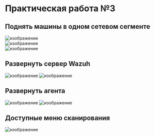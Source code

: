 # Практическая работа №3

## Поднять машины в одном сетевом сегменте
![изображение](https://github.com/user-attachments/assets/a599de1c-d7d4-480f-8cc6-e7a7fddfed31)<br />
![изображение](https://github.com/user-attachments/assets/3f514fdb-7466-4392-b69f-f4efc83aa290)<br />
![изображение](https://github.com/user-attachments/assets/cf0f5f41-8495-43b6-9da4-48bc277ba0a1)
## Развернуть сервер Wazuh
![изображение](https://github.com/user-attachments/assets/e1da6b6e-7a6b-45db-ac12-045ee0ba0730)
![изображение](https://github.com/user-attachments/assets/c7ddfc91-be89-4044-974d-e1d5f732d9c1)
## Развернуть агента
![изображение](https://github.com/user-attachments/assets/c8350227-5f01-4d2f-967f-60690acd46a0)
![изображение](https://github.com/user-attachments/assets/9a222116-9f78-4bc6-af3e-ab84cfaa6b5c)
## Доступные меню сканирования
![изображение](https://github.com/user-attachments/assets/908e13a8-21c3-4d08-b5fb-f74dc88f0f3e)
